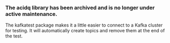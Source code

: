 ### **The acidq library has been archived and is no longer under active maintenance.**

The kafkatest package makes it a little easier
to connect to a Kafka cluster for testing. It will
automatically create topics and remove them
at the end of the test.

